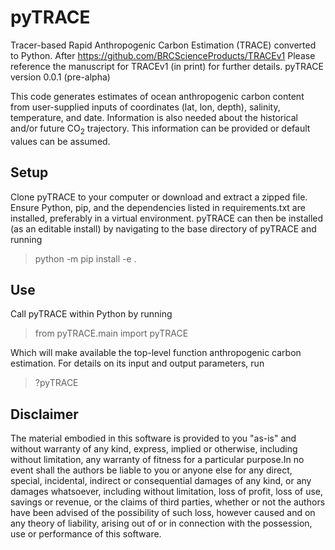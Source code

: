 # pyTRACE

Tracer-based Rapid Anthropogenic Carbon Estimation (TRACE) converted to Python.
After https://github.com/BRCScienceProducts/TRACEv1
Please reference the manuscript for TRACEv1 (in print) for further details.
pyTRACE version 0.0.1 (pre-alpha)

This code generates estimates of ocean anthropogenic carbon content from user-supplied inputs of coordinates (lat, lon, depth), salinity, temperature, and date. Information is also needed about the historical and/or future CO<sub>2</sub> trajectory.  This information can be provided or default values can be assumed.  

## Setup

Clone pyTRACE to your computer or download and extract a zipped file.  Ensure Python, pip, and the dependencies listed in requirements.txt are installed, preferably in a virtual environment. pyTRACE can then be installed (as an editable install) by navigating to the base directory of pyTRACE and running

> python -m pip install -e .

## Use

Call pyTRACE within Python by running 

> from pyTRACE.main import pyTRACE

Which will make available the top-level function anthropogenic carbon estimation. For details on its input and output parameters, run

>?pyTRACE

## Disclaimer

The material embodied in this software is provided to you "as-is" and without warranty of any kind, express, implied or otherwise, including without limitation, any warranty of fitness for a particular purpose.In no event shall the authors be liable to you or anyone else for any direct, special, incidental, indirect or consequential damages of any kind, or any damages whatsoever, including without limitation, loss of profit, loss of use, savings or revenue, or the claims of third parties, whether or not the authors have been advised of the possibility of such loss, however caused and on any theory of liability, arising out of or in connection with the possession, use or performance of this software.
